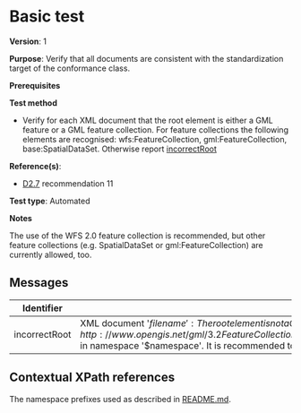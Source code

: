 # Basic test

**Version**: 1

**Purpose**: Verify that all documents are consistent with the standardization target of the conformance class.

**Prerequisites**

**Test method**

* Verify for each XML document that the root element is either a GML feature or a GML feature collection. For feature collections the following elements are recognised: wfs:FeatureCollection, gml:FeatureCollection, base:SpatialDataSet. Otherwise report [incorrectRoot](#incorrectRoot)

**Reference(s)**: 

* [D2.7](http://inspire.ec.europa.eu/id/ats/data-encoding/3.3/inspire-gml/README#ref_D2_7) recommendation 11

**Test type**: Automated

**Notes**

The use of the WFS 2.0 feature collection is recommended, but other feature collections (e.g. SpatialDataSet or gml:FeatureCollection) are currently allowed, too.

## Messages

Identifier  |  Message text (parameters start with '$')
---------------------------------------------------------- | -------------------------------------------------------------------------
incorrectRoot <a name="incorrectRoot"/>  |  XML document '$filename':  The root element is not a GML feature and not one of the recognised feature collections ({http://www.opengis.net/wfs/2.0}FeatureCollection, {http://www.opengis.net/gml/3.2}FeatureCollection or {http://inspire.ec.europa.eu/schemas/base/3.3}SpatialDataSet). The name of the root element is '$elementName' in namespace '$namespace'. It is recommended to use the WFS 2.0 feature collection element in INSPIRE.

## Contextual XPath references

The namespace prefixes used as described in [README.md](http://inspire.ec.europa.eu/id/ats/data-encoding/3.3/inspire-gml/README#namespaces).
